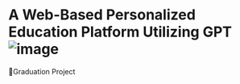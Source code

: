 # A Web-Based Personalized Education Platform Utilizing GPT![image](https://github.com/jw3418/Study-With-ChatGPT/assets/85863325/26c254dd-d0d1-4ee0-8784-035757f21bcd)

Graduation Project
